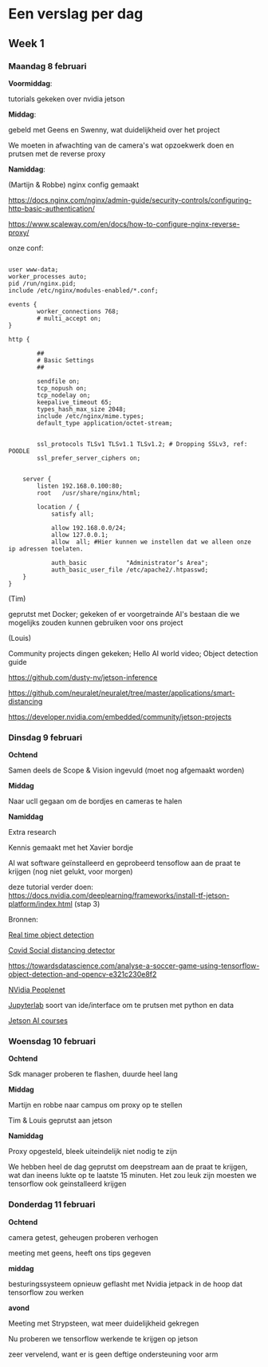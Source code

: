 # Een verslag per dag



## Week 1

### Maandag 8 februari

**Voormiddag**: 

tutorials gekeken over nvidia jetson



**Middag**: 

gebeld met Geens en Swenny, wat duidelijkheid over het project

We moeten in afwachting van de camera's wat opzoekwerk doen en prutsen met de reverse proxy



**Namiddag**: 

(Martijn & Robbe) nginx config gemaakt

https://docs.nginx.com/nginx/admin-guide/security-controls/configuring-http-basic-authentication/

https://www.scaleway.com/en/docs/how-to-configure-nginx-reverse-proxy/



onze conf:

```nginx

user www-data;
worker_processes auto;
pid /run/nginx.pid;
include /etc/nginx/modules-enabled/*.conf;

events {
        worker_connections 768;
        # multi_accept on;
}

http {

        ##
        # Basic Settings
        ##

        sendfile on;
        tcp_nopush on;
        tcp_nodelay on;
        keepalive_timeout 65;
        types_hash_max_size 2048;
        include /etc/nginx/mime.types;
        default_type application/octet-stream;


        ssl_protocols TLSv1 TLSv1.1 TLSv1.2; # Dropping SSLv3, ref: POODLE
        ssl_prefer_server_ciphers on;


    server { 
        listen 192.168.0.100:80; 
        root   /usr/share/nginx/html; 
 
        location / { 
            satisfy all; 
 
            allow 192.168.0.0/24;
            allow 127.0.0.1;
            allow  all; #Hier kunnen we instellen dat we alleen onze ip adressen toelaten.

            auth_basic           "Administrator’s Area";
            auth_basic_user_file /etc/apache2/.htpasswd;
    }
}
```



(Tim)

geprutst met Docker; gekeken of er voorgetrainde AI's bestaan die we mogelijks zouden kunnen gebruiken voor ons project

(Louis)

Community projects dingen gekeken; Hello AI world video; Object detection guide

https://github.com/dusty-nv/jetson-inference

https://github.com/neuralet/neuralet/tree/master/applications/smart-distancing

https://developer.nvidia.com/embedded/community/jetson-projects



### Dinsdag 9 februari

**Ochtend**

Samen deels de Scope & Vision ingevuld (moet nog afgemaakt worden)

**Middag**

Naar ucll gegaan om de bordjes en cameras te halen

**Namiddag**

Extra research

Kennis gemaakt met het Xavier bordje

Al wat software geïnstalleerd en geprobeerd tensoflow aan de praat te krijgen (nog niet gelukt, voor morgen)

deze tutorial verder doen: https://docs.nvidia.com/deeplearning/frameworks/install-tf-jetson-platform/index.html (stap 3)



Bronnen:

[Real time object detection](https://www.mygreatlearning.com/blog/object-detection-using-tensorflow/)

[Covid Social distancing detector](https://github.com/basileroth75/covid-social-distancing-detection)

https://towardsdatascience.com/analyse-a-soccer-game-using-tensorflow-object-detection-and-opencv-e321c230e8f2

[NVidia Peoplenet](https://ngc.nvidia.com/catalog/models/nvidia:tlt_peoplenet)

[Jupyterlab](https://jupyterlab.readthedocs.io/en/stable/) soort van ide/interface om te prutsen met python en data

[Jetson AI courses](https://developer.nvidia.com/embedded/learn/jetson-ai-certification-programs)



### Woensdag 10 februari

**Ochtend**

Sdk manager proberen te flashen, duurde heel lang

**Middag**

Martijn en robbe naar campus om proxy op te stellen

Tim & Louis geprutst aan jetson

**Namiddag**

Proxy opgesteld, bleek uiteindelijk niet nodig te zijn

We hebben heel de dag geprutst om deepstream aan de praat te krijgen, wat dan ineens lukte op te laatste 15 minuten. Het zou leuk zijn moesten we tensorflow ook geinstalleerd krijgen



### Donderdag 11 februari

**Ochtend**

camera getest, geheugen proberen verhogen

meeting met geens, heeft ons tips gegeven

**middag**

besturingssysteem opnieuw geflasht met Nvidia jetpack in de hoop dat tensorflow zou werken

**avond**

Meeting met Strypsteen, wat meer duidelijkheid gekregen

Nu proberen we tensorflow werkende te krijgen op jetson

zeer vervelend, want er is geen deftige ondersteuning voor arm



